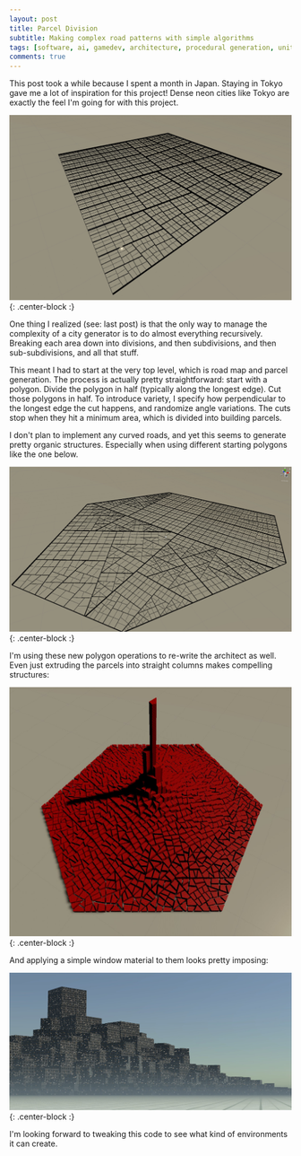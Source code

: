 ```yaml
---
layout: post
title: Parcel Division
subtitle: Making complex road patterns with simple algorithms
tags: [software, ai, gamedev, architecture, procedural generation, unity, cyberpunk, cityscape, open world, random]
comments: true
---
```

This post took a while because I spent a month in Japan. Staying in Tokyo gave me a lot of inspiration for this project! Dense neon cities like Tokyo are exactly the feel I'm going for with this project.

![demo](/img/post2img3.jpg){: .center-block :}

One thing I realized (see: last post) is that the only way to manage the complexity of a city generator is to do almost everything recursively. Breaking each area down into divisions, and then subdivisions, and then sub-subdivisions, and all that stuff.

This meant I had to start at the very top level, which is road map and parcel generation. The process is actually pretty straightforward: start with a polygon. Divide the polygon in half (typically along the longest edge). Cut those polygons in half. To introduce variety, I specify how perpendicular to the longest edge the cut happens, and randomize angle variations. The cuts stop when they hit a minimum area, which is divided into building parcels.

I don't plan to implement any curved roads, and yet this seems to generate pretty organic structures. Especially when using different starting polygons like the one below.

![demo](/img/post2img4.jpg){: .center-block :}

I'm using these new polygon operations to re-write the architect as well. Even just extruding the parcels into straight columns makes compelling structures:

![demo](/img/post2img2.jpg){: .center-block :}

And applying a simple window material to them looks pretty imposing:

![demo](/img/post2img1.jpg){: .center-block :}

I'm looking forward to tweaking this code to see what kind of environments it can create.